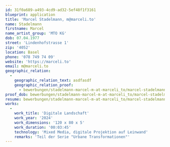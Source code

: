 ```yaml
---
id: 31f0a689-a493-4cd9-ad32-5ef48f1f3161
blueprint: application
title: 'Marcel Stadelmann, m@marceli.to'
name: Stadelmann
firstname: Marcel
name_artist_group: 'MTO KG'
dob: 07.04.1977
street: 'Lindenhofstrasse 1'
zip: '4052'
location: Basel
phone: '078 749 74 09'
website: 'https://marceli.to'
email: m@marceli.to
geographic_relation:
  -
    geographic_relation_text: asdfasdf
    geographic_relation_proof:
      - bewerbungen/stadelmann-marcel-m-at-marceli_to/marcel-stadelmann-bernbezug-uBC7qxrJ.pdf
proof_dob: bewerbungen/stadelmann-marcel-m-at-marceli_to/marcel-stadelmann-alters_verifikation-q96veGcV.pdf
resume: bewerbungen/stadelmann-marcel-m-at-marceli_to/marcel-stadelmann-dossier-39HzZnBl.pdf
works:
  -
    work_title: 'Digitale Landschaft'
    work_year: '2024'
    work_dimensions: '120 x 80 x 5'
    work_duration: '00:03:45'
    technology: 'Mixed Media, digitale Projektion auf Leinwand'
    remarks: 'Teil der Serie "Urbane Transformationen"'
---
```

